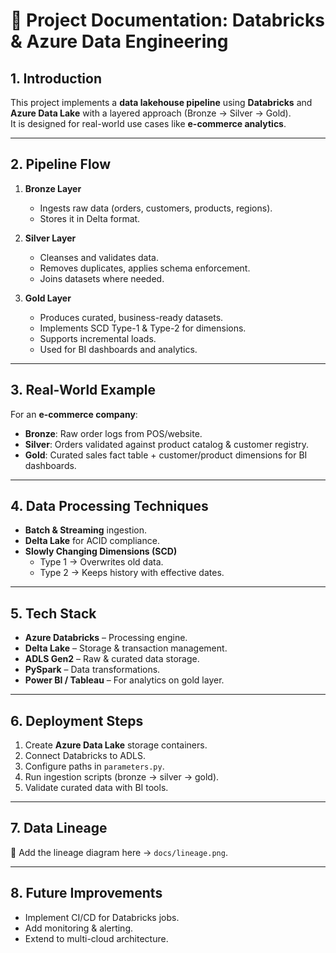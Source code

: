 
# 📖 Project Documentation: Databricks & Azure Data Engineering

## 1. Introduction
This project implements a **data lakehouse pipeline** using **Databricks** and **Azure Data Lake** with a layered approach (Bronze → Silver → Gold).  
It is designed for real-world use cases like **e-commerce analytics**.

---

## 2. Pipeline Flow
1. **Bronze Layer**
   - Ingests raw data (orders, customers, products, regions).  
   - Stores it in Delta format.  

2. **Silver Layer**
   - Cleanses and validates data.  
   - Removes duplicates, applies schema enforcement.  
   - Joins datasets where needed.  

3. **Gold Layer**
   - Produces curated, business-ready datasets.  
   - Implements SCD Type-1 & Type-2 for dimensions.  
   - Supports incremental loads.  
   - Used for BI dashboards and analytics.  

---

## 3. Real-World Example
For an **e-commerce company**:  
- **Bronze**: Raw order logs from POS/website.  
- **Silver**: Orders validated against product catalog & customer registry.  
- **Gold**: Curated sales fact table + customer/product dimensions for BI dashboards.  

---

## 4. Data Processing Techniques
- **Batch & Streaming** ingestion.  
- **Delta Lake** for ACID compliance.  
- **Slowly Changing Dimensions (SCD)**
  - Type 1 → Overwrites old data.  
  - Type 2 → Keeps history with effective dates.  

---

## 5. Tech Stack
- **Azure Databricks** – Processing engine.  
- **Delta Lake** – Storage & transaction management.  
- **ADLS Gen2** – Raw & curated data storage.  
- **PySpark** – Data transformations.  
- **Power BI / Tableau** – For analytics on gold layer.  

---

## 6. Deployment Steps
1. Create **Azure Data Lake** storage containers.  
2. Connect Databricks to ADLS.  
3. Configure paths in `parameters.py`.  
4. Run ingestion scripts (bronze → silver → gold).  
5. Validate curated data with BI tools.  

---

## 7. Data Lineage
📌 Add the lineage diagram here → `docs/lineage.png`.  

---

## 8. Future Improvements
- Implement CI/CD for Databricks jobs.  
- Add monitoring & alerting.  
- Extend to multi-cloud architecture.  
